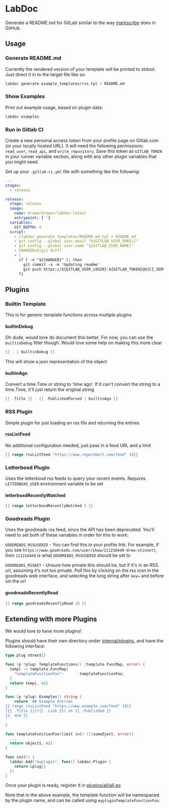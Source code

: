 # LabDoc

Generate a README.md for GitLab similar to the way
[markscribe](https://github.com/muesli/markscribe) does in GitHub.

## Usage

### Generate README.md

Currently the rendered version of your template will be printed to stdout. Just
direct it in to the target file like so:

```bash
labdoc generate example_templates/rss.tpl > README.md
```

### Show Examples

Print out example usage, based on plugin data:

```bash
labdoc examples
```

### Run in Gitlab CI

Create a new personal access token from your profile page on Gitlab.com (or your
locally hosted URL). It will need the following permissions: `read_user`,
`read_api`, and `write_repository`. Save this token as `GITLAB_TOKEN` in your
runner variable section, along with any other plugin variables that you might
need.

Set up your `.gitlab-ci.yml` file with something like the following:

```yaml
---
stages:
  - release

release:
  stage: release
  image:
    name: brewerdrewer/labdoc:latest
    entrypoint: ['']
  variables:
    GIT_DEPTH: 0
  script:
    - /labdoc generate templates/README.md.tpl > README.md
    - git config --global user.email "${GITLAB_USER_EMAIL}"
    - git config --global user.name "${GITLAB_USER_NAME}"
    - CHANGED=$(git diff)
    - |
      if [ -n "${CHANGED}" ]; then
        git commit -a -m 'Updating readme'
        git push https://${GITLAB_USER_LOGIN}:${GITLAB_TOKEN}@${CI_SERVER_HOST}/${CI_PROJECT_ROOT_NAMESPACE}/${CI_PROJECT_NAME}.git HEAD:main
      fi
```



## Plugins

### Builtin Template

This is for generic template functions across multiple plugins

#### builtinDebug

Oh dude, would love do document this better. For now, you can use the
`builtinDebug` filter though. Would love some help on making this more clear

```go
{{ . | builtinDebug }}
```

This will show a json representation of the object

#### builtinAgo

Convert a time.Time or string to 'time ago'. If it can't convert the string to a
time.Time, it'll just return the original string

```go
{{ .Title }} - {{ .PublishedParsed | builtinAgo }}
```

### RSS Plugin

Simple plugin for just loading an rss file and returning the entries

#### rssListFeed

No additional configuration needed, just pass in a feed URL and a limit

```go
{{ range rssListFeed "https://www.rogerebert.com/feed" 10}}
```

### Letterboxd Plugin

Uses the letterboxd rss feeds to query your recent events. Requires
`LETTERBOXD_USER` environment variable to be set

#### letterboxdRecentlyWatched

```go
{{ range letterboxdRecentlyWatched 5 }}
```

### Goodreads Plugin

Uses the goodreads rss feed, since the API has been deprecated. You'll need to
set both of these variables in order for this to work:

`GOODREADS_RSSUSERID` - You can find this in your profile link. For example, if
you see `https://www.goodreads.com/user/show/111216449-drew-stinnett`, then
`111216449` is what `GOODREADS_RSSUSERID` should be set to

`GOODREADS_RSSKEY` - Unsure how private this should be, but if it's in an RSS
url, assuming it's not too private. Pull this by clicking on the rss icon in the
goodreads web interface, and selecting the long string after `key=` and before
`&`in the url

#### goodreadsRecentlyRead

```go
{{ range goodreadsRecentlyRead 10 }}
```

## Extending with more Plugins

We would love to have more plugins!

Plugins should have their own directory under
[internal/plugins](internal/plugins), and have the following interface:

```go
type plug struct{}

func (p *plug) TemplateFunctions() (template.FuncMap, error) {
  templ := template.FuncMap{
    "templateFunctionFoo":       templateFunctionFoo,
  }
  return templ, nil
}

func (p *plug) Examples() string {
    return `## Example Entries
{{ range rssListFeed "https://www.example.com/feed" 10}}
[{{ .Title }}]({{ .Link }}) on {{ .Published }}
{{- end }}
`
}

func templateFunctionFoo(limit int) ([]someOject, error){
  ...
  return objects, nil
}

func init() {
  labdoc.Add("myplugin", func() labdoc.Plugin {
    return &plug{}
  })
}
```

Once your plugin is ready, register it in
[plugins/all/all.go](plugins/all/all.go)

Note that in the above example, the template function will be namespaced by the
plugin name, and can be called using `mypluginTemplateFunctionFoo`.
